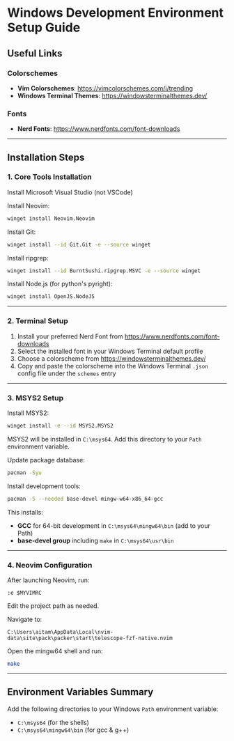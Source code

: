# Windows Development Environment Setup Guide

## Useful Links

### Colorschemes
- **Vim Colorschemes**: https://vimcolorschemes.com/i/trending
- **Windows Terminal Themes**: https://windowsterminalthemes.dev/

### Fonts
- **Nerd Fonts**: https://www.nerdfonts.com/font-downloads

---

## Installation Steps

### 1. Core Tools Installation

Install Microsoft Visual Studio (not VSCode)

Install Neovim:
```bash
winget install Neovim.Neovim
```

Install Git:
```bash
winget install --id Git.Git -e --source winget
```

Install ripgrep:
```bash
winget install --id BurntSushi.ripgrep.MSVC -e --source winget
```
Install Node.js (for python's pyright):
```bash
winget install OpenJS.NodeJS
```

---

### 2. Terminal Setup

1. Install your preferred Nerd Font from https://www.nerdfonts.com/font-downloads
2. Select the installed font in your Windows Terminal default profile
3. Choose a colorscheme from https://windowsterminalthemes.dev/
4. Copy and paste the colorscheme into the Windows Terminal `.json` config file under the `schemes` entry

---

### 3. MSYS2 Setup

Install MSYS2:
```bash
winget install -e --id MSYS2.MSYS2
```

MSYS2 will be installed in `C:\msys64`. Add this directory to your `Path` environment variable.

Update package database:
```bash
pacman -Syu
```

Install development tools:
```bash
pacman -S --needed base-devel mingw-w64-x86_64-gcc
```

This installs:
- **GCC** for 64-bit development in `C:\msys64\mingw64\bin` (add to your Path)
- **base-devel group** including `make` in `C:\msys64\usr\bin`

---

### 4. Neovim Configuration

After launching Neovim, run:
```vim
:e $MYVIMRC
```

Edit the project path as needed.

Navigate to:
```
C:\Users\aitam\AppData\Local\nvim-data\site\pack\packer\start\telescope-fzf-native.nvim
```

Open the mingw64 shell and run:
```bash
make
```

---

## Environment Variables Summary

Add the following directories to your Windows `Path` environment variable:
- `C:\msys64` (for the shells)
- `C:\msys64\mingw64\bin` (for gcc & g++)
